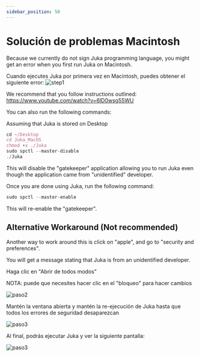 ```yaml
---
sidebar_position: 50
---
```


# Solución de problemas Macintosh

Because we currently do not sign Juka programming language, you might get an error when you first run Juka on Macintosh.

Cuando ejecutes Juka por primera vez en Macintosh, puedes obtener el siguiente error: ![step1](/img/macintosh/cannotbeopened.png)

We recommend that you follow instructions outlined: https://www.youtube.com/watch?v=6lD0wsg55WU

You can also run the following commands:

Assuming that Juka is stored on Desktop
```jsx
cd ~/Desktop
cd Juka_MacOS
chmod +x ./Juka
sudo spctl --master-disable
./Juka
```

This will disable the "gatekeeper" application allowing you to run Juka even though the application came from "unidentified" developer.

Once you are done using Juka, run the following command:

```jsx
sudo spctl --master-enable
```
This will re-enable the "gatekeeper".

## Alternative Workaround (Not recommended)

Another way to work around this is click on "apple", and go to "security and preferences".

You will get a message stating that Juka is from an unidentified developer.

Haga clic en "Abrir de todos modos"

NOTA: puede que necesites hacer clic en el "bloqueo" para hacer cambios

![paso2](/img/macintosh/openanyway.png)

Mantén la ventana abierta y mantén la re-ejecución de Juka hasta que todos los errores de seguridad desaparezcan

![paso3](/img/macintosh/openanywaylibhost.png)

Al final, podrás ejecutar Juka y ver la siguiente pantalla:

![paso3](/img/macintosh/final.png)


